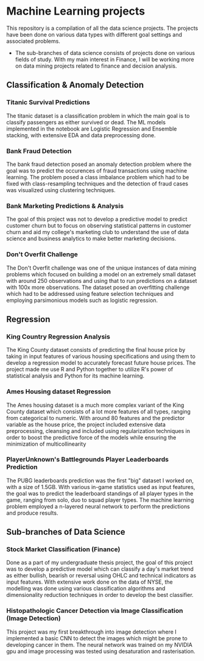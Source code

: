 # Machine Learning projects

This repository is a compilation of all the data science projects. The projects have been done on various data types with different goal settings and associated problems. 

* The sub-branches of data science consists of projects done on various fields of study. With my main interest in Finance, I will be working more on data mining projects related to finance and decision analysis. 


## Classification & Anomaly Detection

### Titanic Survival Predictions 
The titanic dataset is a classification problem in which the main goal is to classify passengers as either survived or dead. The ML models implemented in the notebook are Logistic Regression and Ensemble stacking, with extensive EDA and data preprocessing done.

### Bank Fraud Detection 
The bank fraud detection posed an anomaly detection problem where the goal was to predict the occurences of fraud transactions using machine learning. The problem posed a class imbalance problem which had to be fixed with class-resampling techniques and the detection of fraud cases was visualized using clustering techniques.

### Bank Marketing Predictions & Analysis 
The goal of this project was not to develop a predictive model to predict customer churn but to focus on observing statistical patterns in customer churn and aid my college's marketing club to understand the use of data science and business analytics to make better marketing decisions.

### Don't Overfit Challenge 
The Don't Overfit challenge was one of the unique instances of data mining problems which focused on building a model on an extremely small dataset with around 250 observations and using that to run predictions on a dataset with 100x more observations. The dataset posed an overfitting challenge which had to be addressed using feature selection techniques and employing parsimonious models such as logistic regression. 

## Regression 

### King Country Regression Analysis 
The King County dataset consists of predicting the final house price by taking in input features of various housing specifications and using them to develop a regression model to accurately forecast future house prices. The project made me use R and Python together to utilize R's power of statistical analysis and Python for its machine learning. 

### Ames Housing dataset Regression 
The Ames housing dataset is a much more complex variant of the King County dataset which consists of a lot more features of all types, ranging from categorical to numeric. With around 80 features and the predictor variable as the house price, the project included extensive data preprocessing, cleansing and included using regularization techniques in order to boost the predictive force of the models while ensuring the minimization of multicollinearity
 
### PlayerUnknown's Battlegrounds Player Leaderboards Prediction 
The PUBG leaderboards prediction was the first "big" dataset I worked on, with a size of 1.5GB. With various in-game statistics used as input features, the goal was to predict the leaderboard standings of all player types in the game, ranging from solo, duo to squad player types. The machine learning problem employed a n-layered neural network to perform the predictions and produce results. 

## Sub-branches of Data Science

### Stock Market Classification (Finance)
Done as a part of my undergraduate thesis project, the goal of this project was to develop a predictive model which can classify a day's market trend as either bullish, bearish or reversal using OHLC and technical indicators as input features. With extensive work done on the data of NYSE, the modelling was done using various classification algorithms and dimensionality reduction techniques in order to develop the best classifier.

### Histopathologic Cancer Detection via Image Classification (Image Detection) 
This project was my first breakthrough into image detection where I implemented a basic CNN to detect the images which might be prone to developing cancer in them. The neural network was trained on my NVIDIA gpu and image processing was tested using desaturation and rasterisation. 



